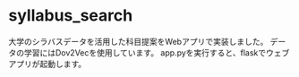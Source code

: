 # syllabus_search
大学のシラバスデータを活用した科目提案をWebアプリで実装しました。
データの学習にはDov2Vecを使用しています。
app.pyを実行すると、flaskでウェブアプリが起動します。
